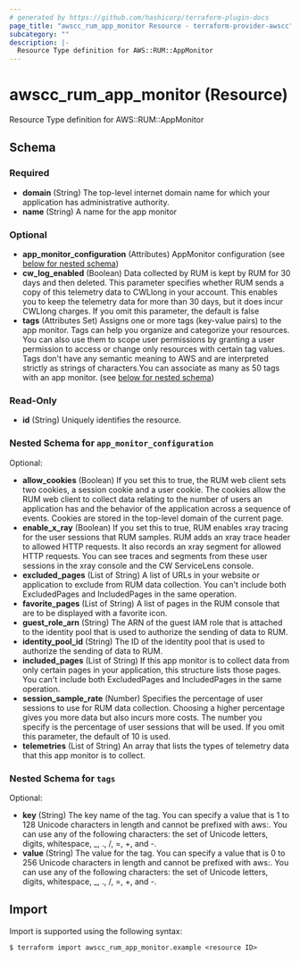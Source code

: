 ```yaml
---
# generated by https://github.com/hashicorp/terraform-plugin-docs
page_title: "awscc_rum_app_monitor Resource - terraform-provider-awscc"
subcategory: ""
description: |-
  Resource Type definition for AWS::RUM::AppMonitor
---
```


# awscc_rum_app_monitor (Resource)

Resource Type definition for AWS::RUM::AppMonitor



<!-- schema generated by tfplugindocs -->
## Schema

### Required

- **domain** (String) The top-level internet domain name for which your application has administrative authority.
- **name** (String) A name for the app monitor

### Optional

- **app_monitor_configuration** (Attributes) AppMonitor configuration (see [below for nested schema](#nestedatt--app_monitor_configuration))
- **cw_log_enabled** (Boolean) Data collected by RUM is kept by RUM for 30 days and then deleted. This parameter specifies whether RUM sends a copy of this telemetry data to CWLlong in your account. This enables you to keep the telemetry data for more than 30 days, but it does incur CWLlong charges. If you omit this parameter, the default is false
- **tags** (Attributes Set) Assigns one or more tags (key-value pairs) to the app monitor. Tags can help you organize and categorize your resources. You can also use them to scope user permissions by granting a user permission to access or change only resources with certain tag values. Tags don't have any semantic meaning to AWS and are interpreted strictly as strings of characters.You can associate as many as 50 tags with an app monitor. (see [below for nested schema](#nestedatt--tags))

### Read-Only

- **id** (String) Uniquely identifies the resource.

<a id="nestedatt--app_monitor_configuration"></a>
### Nested Schema for `app_monitor_configuration`

Optional:

- **allow_cookies** (Boolean) If you set this to true, the RUM web client sets two cookies, a session cookie and a user cookie. The cookies allow the RUM web client to collect data relating to the number of users an application has and the behavior of the application across a sequence of events. Cookies are stored in the top-level domain of the current page.
- **enable_x_ray** (Boolean) If you set this to true, RUM enables xray tracing for the user sessions that RUM samples. RUM adds an xray trace header to allowed HTTP requests. It also records an xray segment for allowed HTTP requests. You can see traces and segments from these user sessions in the xray console and the CW ServiceLens console.
- **excluded_pages** (List of String) A list of URLs in your website or application to exclude from RUM data collection. You can't include both ExcludedPages and IncludedPages in the same operation.
- **favorite_pages** (List of String) A list of pages in the RUM console that are to be displayed with a favorite icon.
- **guest_role_arn** (String) The ARN of the guest IAM role that is attached to the identity pool that is used to authorize the sending of data to RUM.
- **identity_pool_id** (String) The ID of the identity pool that is used to authorize the sending of data to RUM.
- **included_pages** (List of String) If this app monitor is to collect data from only certain pages in your application, this structure lists those pages. You can't include both ExcludedPages and IncludedPages in the same operation.
- **session_sample_rate** (Number) Specifies the percentage of user sessions to use for RUM data collection. Choosing a higher percentage gives you more data but also incurs more costs. The number you specify is the percentage of user sessions that will be used. If you omit this parameter, the default of 10 is used.
- **telemetries** (List of String) An array that lists the types of telemetry data that this app monitor is to collect.


<a id="nestedatt--tags"></a>
### Nested Schema for `tags`

Optional:

- **key** (String) The key name of the tag. You can specify a value that is 1 to 128 Unicode characters in length and cannot be prefixed with aws:. You can use any of the following characters: the set of Unicode letters, digits, whitespace, _, ., /, =, +, and -.
- **value** (String) The value for the tag. You can specify a value that is 0 to 256 Unicode characters in length and cannot be prefixed with aws:. You can use any of the following characters: the set of Unicode letters, digits, whitespace, _, ., /, =, +, and -.

## Import

Import is supported using the following syntax:

```shell
$ terraform import awscc_rum_app_monitor.example <resource ID>
```
